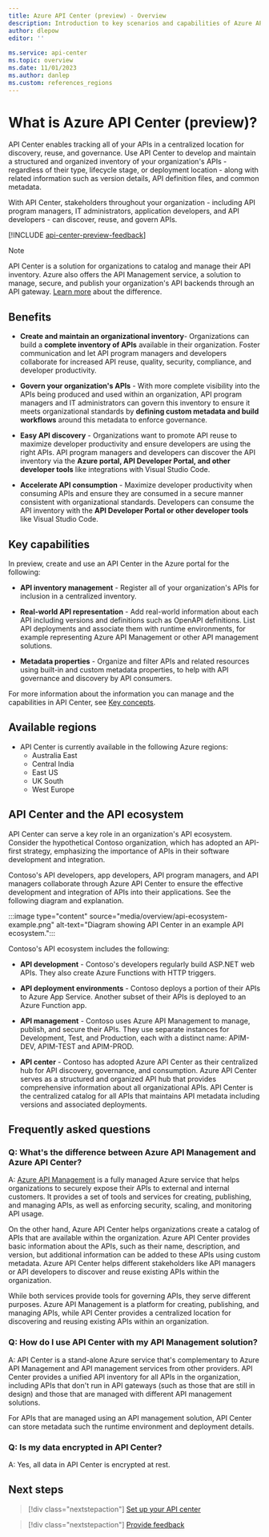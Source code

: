 ```yaml
---
title: Azure API Center (preview) - Overview
description: Introduction to key scenarios and capabilities of Azure API Center. API Center inventories an organization's APIs for discovery, reuse, and governance at scale.
author: dlepow
editor: ''
 
ms.service: api-center
ms.topic: overview
ms.date: 11/01/2023
ms.author: danlep 
ms.custom: references_regions
---
```


# What is Azure API Center (preview)?

API Center enables tracking all of your APIs in a centralized location for discovery, reuse, and governance. Use API Center to develop and maintain a structured and organized inventory of your organization's APIs - regardless of their type, lifecycle stage, or deployment location - along with related information such as version details, API definition files, and common metadata. 

With API Center, stakeholders throughout your organization - including API program managers, IT administrators, application developers, and API developers - can discover, reuse, and govern APIs.  

[!INCLUDE [api-center-preview-feedback](includes/api-center-preview-feedback.md)]

> [!NOTE]
> API Center is a solution for organizations to catalog and manage their API inventory. Azure also offers the API Management service, a solution to manage, secure, and publish your organization's API backends through an API gateway. [Learn more](#q-whats-the-difference-between-azure-api-management-and-azure-api-center) about the difference.

## Benefits

* **Create and maintain an organizational inventory​** - Organizations can build a **complete inventory of APIs** available in their organization. Foster communication and let API program managers and developers collaborate for increased API reuse, quality, security, compliance, and developer productivity.​

*  **Govern your organization's APIs** - With more complete visibility into the APIs being produced and used within an organization, API program managers and IT administrators can govern this inventory to ensure it meets organizational standards by **defining custom metadata and build workflows** around this metadata to enforce governance.​

* **Easy API discovery** - Organizations want to promote API reuse to maximize developer productivity and ensure developers are using the right APIs. API program managers and developers can discover the API inventory via the **Azure portal, API Developer Portal, and other developer tools** like integrations with Visual Studio Code.​

* **Accelerate API consumption** - Maximize developer productivity when consuming APIs and ensure they are consumed in a secure manner consistent with organizational standards. Developers can consume the API inventory with the **API Developer Portal or other developer tools** like Visual Studio Code.​

## Key capabilities

In preview, create and use an API Center in the Azure portal for the following:

* **API inventory management** - Register all of your organization's APIs for inclusion in a centralized inventory.

* **Real-world API representation** - Add real-world information about each API including versions and definitions such as OpenAPI definitions. List API deployments and associate them with runtime environments, for example representing Azure API Management or other API management solutions.

* **Metadata properties** - Organize and filter APIs and related resources using built-in and custom metadata properties, to help with API governance and discovery by API consumers.  

For more information about the information you can manage and the capabilities in API Center, see [Key concepts](key-concepts.md).

## Available regions

* API Center is currently available in the following Azure regions:
   * Australia East
   * Central India
   * East US
   * UK South
   * West Europe 
             
## API Center and the API ecosystem

API Center can serve a key role in an organization's API ecosystem. Consider the hypothetical Contoso organization, which has adopted an API-first strategy, emphasizing the importance of APIs in their software development and integration. 

Contoso's API developers, app developers, API program managers, and API managers collaborate through Azure API Center to ensure the effective development and integration of APIs into their applications. See the following diagram and explanation.

:::image type="content" source="media/overview/api-ecosystem-example.png" alt-text="Diagram showing API Center in an example API ecosystem.":::

Contoso's API ecosystem includes the following:

* **API development** - Contoso's developers regularly build ASP.NET web APIs. They also create Azure Functions with HTTP triggers.

* **API deployment environments** - Contoso deploys a portion of their APIs to Azure App Service. Another subset of their APIs is deployed to an Azure Function app. 

* **API management** - Contoso uses Azure API Management to manage, publish, and secure their APIs. They use separate instances for Development, Test, and Production, each with a distinct name: APIM-DEV, APIM-TEST and APIM-PROD. 

* **API center** - Contoso has adopted Azure API Center as their centralized hub for API discovery, governance, and consumption. Azure API Center serves as a structured and organized API hub that provides comprehensive information about all organizational APIs. API Center is the centralized catalog for all APIs that maintains API metadata including versions and associated deployments. 

## Frequently asked questions

### Q: What's the difference between Azure API Management and Azure API Center? 

A: [Azure API Management](../api-management/api-management-key-concepts.md) is a fully managed Azure service that helps organizations to securely expose their APIs to external and internal customers. It provides a set of tools and services for creating, publishing, and managing APIs, as well as enforcing security, scaling, and monitoring API usage. 

On the other hand, Azure API Center helps organizations create a catalog of APIs that are available within the organization. Azure API Center provides basic information about the APIs, such as their name, description, and version, but additional information can be added to these APIs using custom metadata. Azure API Center helps different stakeholders like API managers or API developers to discover and reuse existing APIs within the organization.  

While both services provide tools for governing APIs, they serve different purposes. Azure API Management is a platform for creating, publishing, and managing APIs, while API Center provides a centralized location for discovering and reusing existing APIs within an organization. 


### Q: How do I use API Center with my API Management solution? 

A: API Center is a stand-alone Azure service that's complementary to Azure API Management and API management services from other providers. API Center provides a unified API inventory for all APIs in the organization, including APIs that don't run in API gateways (such as those that are still in design) and those that are managed with different API management solutions.

For APIs that are managed using an API management solution, API Center can store metadata such the runtime environment and deployment details. 

### Q: Is my data encrypted in API Center?

A: Yes, all data in API Center is encrypted at rest.

## Next steps

> [!div class="nextstepaction"]
> [Set up your API center](set-up-api-center.md)

> [!div class="nextstepaction"]
> [Provide feedback](https://aka.ms/apicenter/preview/feedback)

